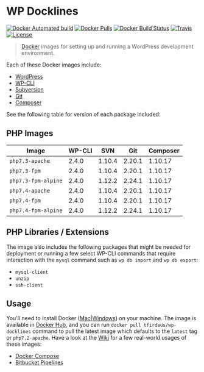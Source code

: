 # WP Docklines

[![Docker Automated build](https://img.shields.io/docker/automated/tfirdaus/wp-docklines.svg?style=flat)](https://hub.docker.com/r/tfirdaus/wp-docklines/) [![Docker Pulls](https://img.shields.io/docker/pulls/tfirdaus/wp-docklines.svg?style=flat)](https://hub.docker.com/r/tfirdaus/wp-docklines/) [![Docker Build Status](https://img.shields.io/docker/build/tfirdaus/wp-docklines.svg?style=flat)](https://hub.docker.com/r/tfirdaus/wp-docklines/) [![Travis](https://img.shields.io/travis/tfirdaus/wp-docklines.svg?style=flat)](https://travis-ci.org/tfirdaus/wp-docklines) [![License](https://img.shields.io/github/license/tfirdaus/wp-docklines.svg?style=flat)](https://github.com/tfirdaus/wp-docklines)

> [Docker](https://www.docker.com/) images for setting up and running a WordPress development environment.

Each of these Docker images include:

- [WordPress](https://wordpress.org/download/)
- [WP-CLI](http://wp-cli.org/)
- [Subversion](https://subversion.apache.org/)
- [Git](https://git-scm.com/)
- [Composer](https://getcomposer.org/)

See the following table for version of each package included:

## PHP Images

| Image | WP-CLI | SVN | Git | Composer |
| --- | --- | --- | --- | --- |
| `php7.3-apache`     | 2.4.0 | 1.10.4 | 2.20.1 | 1.10.17 |
| `php7.3-fpm`        | 2.4.0 | 1.10.4 | 2.20.1 | 1.10.17 |
| `php7.3-fpm-alpine` | 2.4.0 | 1.12.2 | 2.24.1 | 1.10.17 |
| `php7.4-apache`     | 2.4.0 | 1.10.4 | 2.20.1 | 1.10.17 |
| `php7.4-fpm`        | 2.4.0 | 1.10.4 | 2.20.1 | 1.10.17 |
| `php7.4-fpm-alpine` | 2.4.0 | 1.12.2 | 2.24.1 | 1.10.17 |

## PHP Libraries / Extensions

The image also includes the following packages that might be needed for deployment or running a few select WP-CLI commands that require interaction with the `mysql` command such as `wp db import` and `wp db export`:

- `mysql-client`
- `unzip`
- `ssh-client`

## Usage

You'll need to install Docker ([Mac](https://www.docker.com/docker-mac)|[Windows](https://www.docker.com/docker-windows)) on your machine. The image is available in [Docker Hub](https://hub.docker.com/), and you can run `docker pull tfirdaus/wp-docklines` command to pull the latest image which defaults to the `latest` tag or `php7.2-apache`. Have a look at the [Wiki](https://github.com/tfirdaus/wp-docklines/wiki) for a few real-world usages of these images:

- [Docker Compose](https://github.com/tfirdaus/wp-docklines/wiki/Docker-Compose)
- [Bitbucket Pipelines](https://github.com/tfirdaus/wp-docklines/wiki/Bitbucket-Pipelines)
